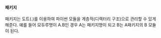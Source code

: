 #### 패키지
패키지는 도트(.)를 이용하여 파이썬 모듈을 계층적(디렉터리 구조)으로 관리할 수 있게 해준다. 예를 들어 모듀루명이 A.B인 경우 A는 패키지명이 되고 B는 A패키지의 B 모듈이 된다.
